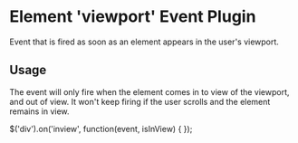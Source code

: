 # Element 'viewport' Event Plugin
Event that is fired as soon as an element appears in the user's viewport.

## Usage

The event will only fire when the element comes in to view of the viewport, and out of view. It won't keep firing if the user scrolls and the element remains in view.

  $('div').on('inview', function(event, isInView) {
  });
